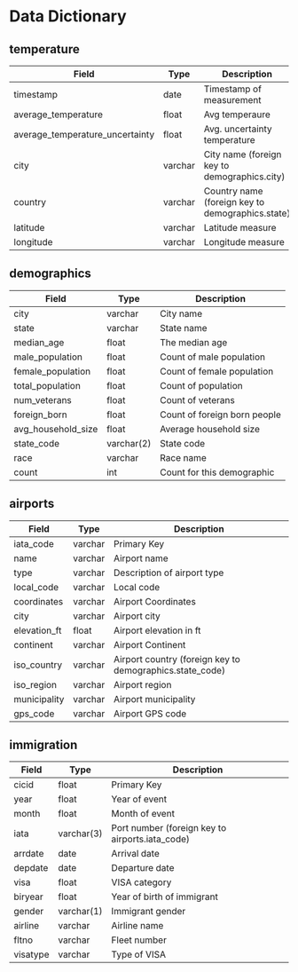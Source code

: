 # Data Dictionary

## temperature

|Field|Type|Description|
|----|-----|-----------|
|timestamp|date|Timestamp of measurement|
|average_temperature|float|Avg temperaure|
|average_temperature_uncertainty|float|Avg. uncertainty temperature|
|city|varchar|City name (foreign key to demographics.city)|
|country|varchar|Country name (foreign key to demographics.state)|
|latitude|varchar|Latitude measure|
|longitude|varchar|Longitude measure|


## demographics

|Field|Type|Description|
|----|-----|-----------|
|city|varchar|City name|
|state|varchar|State name|
|median_age|float|The median age|
|male_population|float|Count of male population|
|female_population|float|Count of female population|
|total_population|float|Count of population|
|num_veterans|float|Count of veterans|
|foreign_born|float|Count of foreign born people|
|avg_household_size|float|Average household size|
|state_code|varchar(2)|State code|
|race|varchar|Race name|
|count|int|Count for this demographic|

## airports

|Field|Type|Description|
|----|-----|-----------|
|iata_code|varchar|Primary Key|
|name|varchar|Airport name|
|type|varchar|Description of airport type|
|local_code|varchar|Local code|
|coordinates|varchar|Airport Coordinates|
|city|varchar|Airport city|
|elevation_ft|float|Airport elevation in ft|
|continent|varchar|Airport Continent|
|iso_country|varchar|Airport country (foreign key to demographics.state_code)|
|iso_region|varchar|Airport region|
|municipality|varchar|Airport municipality|
|gps_code|varchar|Airport GPS code|

## immigration

|Field|Type|Description|
|----|-----|-----------|
|cicid|float|Primary Key|
|year|float|Year of event|
|month|float|Month of event|
|iata|varchar(3)|Port number (foreign key to airports.iata_code)|
|arrdate|date|Arrival date|
|depdate|date|Departure date|
|visa|float|VISA category|
|biryear|float|Year of birth of immigrant|
|gender|varchar(1)|Immigrant gender|
|airline|varchar|Airline name|
|fltno|varchar|Fleet number|
|visatype|varchar|Type of VISA|